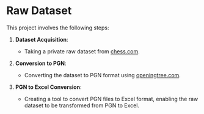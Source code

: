 # Raw Dataset

This project involves the following steps:

1. **Dataset Acquisition**: 
   - Taking a private raw dataset from [chess.com](https://www.chess.com).

2. **Conversion to PGN**: 
   - Converting the dataset to PGN format using [openingtree.com](https://openingtree.com).

3. **PGN to Excel Conversion**: 
   - Creating a tool to convert PGN files to Excel format, enabling the raw dataset to be transformed from PGN to Excel.
